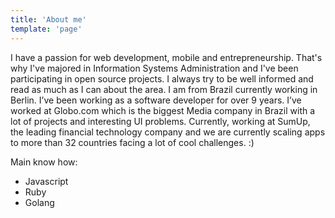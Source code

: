 ```yaml
---
title: 'About me'
template: 'page'
---
```


I have a passion for web development, mobile and entrepreneurship. That's why I've majored in Information Systems Administration and I've been participating in open source projects. I always try to be well informed and read as much as I can about the area.
I am from Brazil currently working in Berlin. I’ve been working as a software developer for over 9 years. I’ve worked at Globo.com which is the biggest Media company in Brazil with a lot of projects and interesting UI problems. Currently, working at SumUp, the leading financial technology company and we are currently scaling apps to more than 32 countries facing a lot of cool challenges. :)

Main know how:

- Javascript
- Ruby
- Golang

